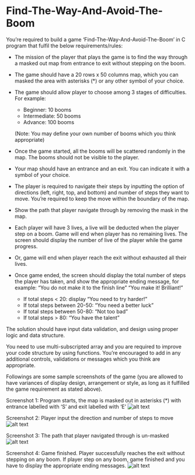 # Find-The-Way-And-Avoid-The-Boom

You’re required to build a game ‘Find-The-Way-And-Avoid-The-Boom’ in C program that fulfil
the below requirements/rules:
- The mission of the player that plays the game is to find the way through a masked
out map from entrance to exit without stepping on the boom.
- The game should have a 20 rows x 50 columns map, which you can masked the
area with asterisks (*) or any other symbol of your choice.
- The game should allow player to choose among 3 stages of difficulties. For example:
  - Beginner: 10 booms
  - Intermediate: 50 booms
  - Advance: 100 booms

   (Note: You may define your own number of booms which you think appropriate)

- Once the game started, all the booms will be scattered randomly in the map. The
booms should not be visible to the player.
- Your map should have an entrance and an exit. You can indicate it with a symbol of
your choice.
- The player is required to navigate their steps by inputting the option of directions (left,
right, top, and bottom) and number of steps they want to move. You’re required to
keep the move within the boundary of the map.
- Show the path that player navigate through by removing the mask in the map.
- Each player will have 3 lives, a live will be deducted when the player step on a boom.
Game will end when player has no remaining lives. The screen should display the
number of live of the player while the game progress.
- Or, game will end when player reach the exit without exhausted all their lives.
- Once game ended, the screen should display the total number of steps the player
has taken, and show the appropriate ending message, for example:
“You do not make it to the finish line”
“You make it! Brilliant!”
  - If total steps < 20: display “You need to try harder!”
  - If total steps between 20-50: “You need a better luck”
  - If total steps between 50-80: “Not too bad”
  - If total steps > 80: “You have the talent”


The solution should have input data validation, and design using proper logic and data
structure.

You need to use multi-subscripted array and you are required to improve your code structure
by using functions. You’re encouraged to add in any additional controls, validations or
messages which you think are appropriate.

Followings are some sample screenshots of the game (you are allowed to have variances of
display design, arrangement or style, as long as it fulfilled the game requirement as stated
above).

Screenshot 1: Program starts, the map is masked out in asterisks (*) with entrance labelled
with ‘S’ and exit labelled with ‘E’
![alt text](https://hostr.co/file/970/OlqOU8BY7nzG/b1.png)

Screenshot 2: Player input the direction and number of steps to move
![alt text](https://hostr.co/file/970/yViZ9teafEPQ/b2.png)

Screenshot 3: The path that player navigated through is un-masked
![alt text](https://hostr.co/file/970/JGplZXiqLDcD/b3.png)

Screenshot 4: Game finished. Player successfully reaches the exit without stepping on any
boom. If player step on any boom, game finished and you have to display the appropriate
ending messages.
![alt text](https://hostr.co/file/970/5JsMDo03zz1K/b4.png)
